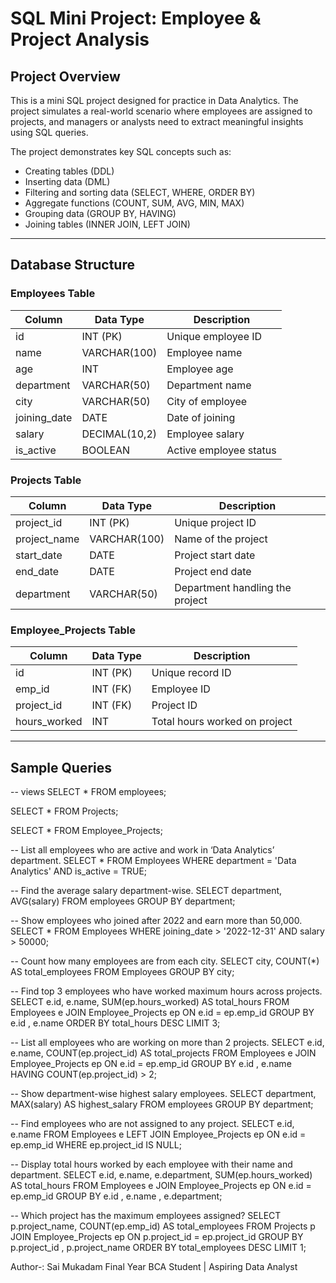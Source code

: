 # SQL Mini Project: Employee & Project Analysis

## Project Overview
This is a mini SQL project designed for practice in Data Analytics. The project simulates a real-world scenario where employees are assigned to projects, and managers or analysts need to extract meaningful insights using SQL queries. 

The project demonstrates key SQL concepts such as:
- Creating tables (DDL)
- Inserting data (DML)
- Filtering and sorting data (SELECT, WHERE, ORDER BY)
- Aggregate functions (COUNT, SUM, AVG, MIN, MAX)
- Grouping data (GROUP BY, HAVING)
- Joining tables (INNER JOIN, LEFT JOIN)

---

## Database Structure

### Employees Table
| Column        | Data Type      | Description                     |
|---------------|----------------|---------------------------------|
| id            | INT (PK)       | Unique employee ID              |
| name          | VARCHAR(100)   | Employee name                   |
| age           | INT            | Employee age                    |
| department    | VARCHAR(50)    | Department name                 |
| city          | VARCHAR(50)    | City of employee                |
| joining_date  | DATE           | Date of joining                 |
| salary        | DECIMAL(10,2)  | Employee salary                 |
| is_active     | BOOLEAN        | Active employee status          |

### Projects Table
| Column        | Data Type      | Description                     |
|---------------|----------------|---------------------------------|
| project_id    | INT (PK)       | Unique project ID               |
| project_name  | VARCHAR(100)   | Name of the project             |
| start_date    | DATE           | Project start date              |
| end_date      | DATE           | Project end date                |
| department    | VARCHAR(50)    | Department handling the project |

### Employee_Projects Table
| Column        | Data Type      | Description                     |
|---------------|----------------|---------------------------------|
| id            | INT (PK)       | Unique record ID                |
| emp_id        | INT (FK)       | Employee ID                     |
| project_id    | INT (FK)       | Project ID                      |
| hours_worked  | INT            | Total hours worked on project   |

---

## Sample Queries
-- views
SELECT 
    *
FROM
    employees;
    
SELECT 
    *
FROM
    Projects;
    
SELECT 
    *
FROM
    Employee_Projects;

-- List all employees who are active and work in ‘Data Analytics’ department.
SELECT 
    *
FROM
    Employees
WHERE
    department = 'Data Analytics'
        AND is_active = TRUE;

-- Find the average salary department-wise.
SELECT 
    department, AVG(salary)
FROM
    employees
GROUP BY department; 

-- Show employees who joined after 2022 and earn more than 50,000.
SELECT 
    *
FROM
    Employees
WHERE
    joining_date > '2022-12-31'
        AND salary > 50000;

-- Count how many employees are from each city.
SELECT 
    city, COUNT(*) AS total_employees
FROM
    Employees
GROUP BY city;

-- Find top 3 employees who have worked maximum hours across projects.
SELECT 
    e.id, e.name, SUM(ep.hours_worked) AS total_hours
FROM
    Employees e
        JOIN
    Employee_Projects ep ON e.id = ep.emp_id
GROUP BY e.id , e.name
ORDER BY total_hours DESC
LIMIT 3;

-- List all employees who are working on more than 2 projects.
SELECT 
    e.id, e.name, COUNT(ep.project_id) AS total_projects
FROM
    Employees e
        JOIN
    Employee_Projects ep ON e.id = ep.emp_id
GROUP BY e.id , e.name
HAVING COUNT(ep.project_id) > 2;

-- Show department-wise highest salary employees.
SELECT 
    department, MAX(salary) AS highest_salary
FROM
    employees
GROUP BY department;

-- Find employees who are not assigned to any project.
SELECT 
    e.id, e.name
FROM
    Employees e
        LEFT JOIN
    Employee_Projects ep ON e.id = ep.emp_id
WHERE
    ep.project_id IS NULL;

-- Display total hours worked by each employee with their name and department.
SELECT 
    e.id,
    e.name,
    e.department,
    SUM(ep.hours_worked) AS total_hours
FROM
    Employees e
        JOIN
    Employee_Projects ep ON e.id = ep.emp_id
GROUP BY e.id , e.name , e.department;

-- Which project has the maximum employees assigned?
SELECT 
    p.project_name, COUNT(ep.emp_id) AS total_employees
FROM
    Projects p
        JOIN
    Employee_Projects ep ON p.project_id = ep.project_id
GROUP BY p.project_id , p.project_name
ORDER BY total_employees DESC
LIMIT 1;

Author-:
Sai Mukadam
Final Year BCA Student | Aspiring Data Analyst
